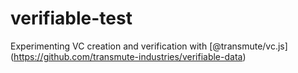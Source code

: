 # verifiable-test

Experimenting VC creation and verification with [@transmute/vc.js] (https://github.com/transmute-industries/verifiable-data)
